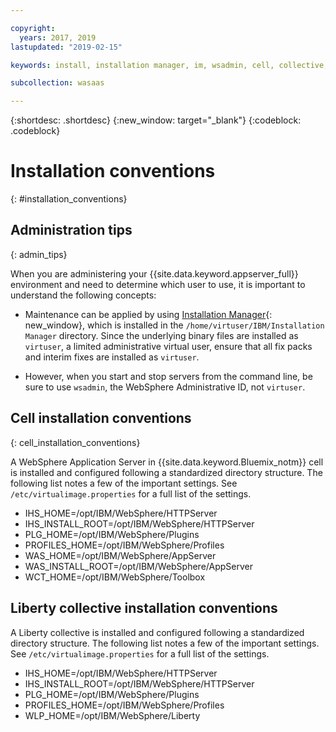 ```yaml
---

copyright:
  years: 2017, 2019
lastupdated: "2019-02-15"

keywords: install, installation manager, im, wsadmin, cell, collective, websphere, liberty, virtual image

subcollection: wasaas

---
```


{:shortdesc: .shortdesc}
{:new_window: target="_blank"}
{:codeblock: .codeblock}

# Installation conventions
{: #installation_conventions}

## Administration tips
{: admin_tips}

When you are administering your {{site.data.keyword.appserver_full}} environment and need to determine which user to use, it is important to understand the following concepts:

 * Maintenance can be applied by using [Installation Manager](http://www.ibm.com/support/knowledgecenter/SSDV2W_1.8.5/){: new_window}, which is installed in the `/home/virtuser/IBM/Installation Manager` directory. Since the underlying binary files are installed as `virtuser`, a limited administrative virtual user, ensure that all fix packs and interim fixes are installed as `virtuser`.

 * However, when you start and stop servers from the command line, be sure to use `wsadmin`, the WebSphere Administrative ID, not `virtuser`.

## Cell installation conventions
{: cell_installation_conventions}

A WebSphere Application Server in {{site.data.keyword.Bluemix_notm}} cell is installed and configured following a standardized directory structure. The following list notes a few of the important settings.  See `/etc/virtualimage.properties` for a full list of the settings.

* IHS_HOME=/opt/IBM/WebSphere/HTTPServer
* IHS_INSTALL_ROOT=/opt/IBM/WebSphere/HTTPServer
* PLG_HOME=/opt/IBM/WebSphere/Plugins
* PROFILES_HOME=/opt/IBM/WebSphere/Profiles
* WAS_HOME=/opt/IBM/WebSphere/AppServer
* WAS_INSTALL_ROOT=/opt/IBM/WebSphere/AppServer
* WCT_HOME=/opt/IBM/WebSphere/Toolbox

## Liberty collective installation conventions

A Liberty collective is installed and configured following a standardized directory structure. The following list notes a few of the important settings.  See `/etc/virtualimage.properties` for a full list of the settings.

* IHS_HOME=/opt/IBM/WebSphere/HTTPServer
* IHS_INSTALL_ROOT=/opt/IBM/WebSphere/HTTPServer
* PLG_HOME=/opt/IBM/WebSphere/Plugins
* PROFILES_HOME=/opt/IBM/WebSphere/Profiles
* WLP_HOME=/opt/IBM/WebSphere/Liberty

